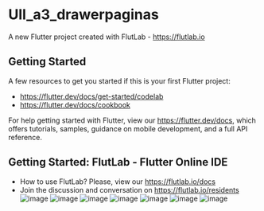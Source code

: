 # Ull_a3_drawerpaginas

A new Flutter project created with FlutLab - https://flutlab.io

## Getting Started

A few resources to get you started if this is your first Flutter project:

- https://flutter.dev/docs/get-started/codelab
- https://flutter.dev/docs/cookbook

For help getting started with Flutter, view our
https://flutter.dev/docs, which offers tutorials,
samples, guidance on mobile development, and a full API reference.

## Getting Started: FlutLab - Flutter Online IDE

- How to use FlutLab? Please, view our https://flutlab.io/docs
- Join the discussion and conversation on https://flutlab.io/residents
![image](https://github.com/LGonzalezMendoza/act3_UII/assets/143547970/e3d07eb7-9374-40a0-a3d6-e1bf5e71a23b)
![image](https://github.com/LGonzalezMendoza/act3_UII/assets/143547970/aa98bdbe-3a89-4522-83e2-4909de5b633c)
![image](https://github.com/LGonzalezMendoza/act3_UII/assets/143547970/0ee8a867-e2c1-40bc-bb71-cb0da7944e20)
![image](https://github.com/LGonzalezMendoza/act3_UII/assets/143547970/0bbcf571-4a46-4ea7-bfbd-7b4cdd6d027c)
![image](https://github.com/LGonzalezMendoza/act3_UII/assets/143547970/12d9ff1c-3be5-433e-8d17-0b5101803bf9)
![image](https://github.com/LGonzalezMendoza/act3_UII/assets/143547970/35403ae4-1c05-4f9e-90a7-7ea327cb658d)
![image](https://github.com/LGonzalezMendoza/act3_UII/assets/143547970/76f5be74-8410-4c54-b219-7d49fdea2b27)
